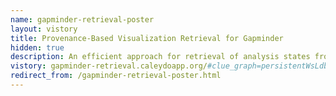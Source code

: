 ```yaml
---
name: gapminder-retrieval-poster
layout: vistory
title: Provenance-Based Visualization Retrieval for Gapminder
hidden: true
description: An efficient approach for retrieval of analysis states from provenance graphs.
vistory: gapminder-retrieval.caleydoapp.org/#clue_graph=persistentWsLdbms&clue_state=163
redirect_from: /gapminder-retrieval-poster.html
---
```

